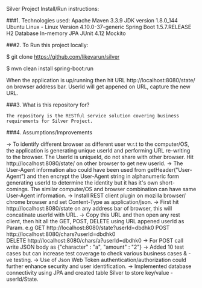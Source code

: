 Silver Project Install/Run instructions:

###1. Technologies used: 
    Apache Maven 3.3.9
    JDK version 1.8.0_144
    Ubuntu Linux - Linux Version 4.10.0-37-generic
    Spring Boot 1.5.7.RELEASE
    H2 Database In-memory
    JPA
    JUnit 4.12
    Mockito

###2. To Run this project locally:

$ git clone https://github.com/likevarun/silver

$ mvn clean install spring-boot:run

When the application is up/running then hit URL  http://localhost:8080/state/  on browser address bar. UserId will get appened on URL, capture the new URL.


###3. What is this repository for?

    The repository is the RESTful service solution covering business requirements for Silver Project.

###4. Assumptions/Improvements

-> To identify different browser as different user w.r.t to the computer/OS, the application is generating unique userId and performing URL re-writing to the browser. The UserId is uniqueId, do not share with other browser. Hit http://localhost:8080/state/ on other browser to get new userId. 
-> The User-Agent information also could have been used from getHeader("User-Agent") and then encrypt the User-Agent string in alphanumeric form generating userId to determine the identity but it has it's own short-comings. The similar computer/OS and browser combination can have same User-Agent information. 
-> Install REST client plugin on mozilla browser/ chrome browser and set Content-Type as application/json.
-> First hit http://localhost:8080/state on any address bar of browser, this will concatinate userId with URL.
-> Copy this URL and then open any rest client, then hit all the GET, POST, DELETE using URL appened userId as Param.
   e.g GET http://localhost:8080/state?userId=dbdhk0 POST http://localhost:8080/chars?userId=dbdhk0  
       DELETE http://localhost:8080/chars/a?userId=dbdhk0
-> For POST call write JSON body as {"character" : "a", "amount" : "2"}
-> Added 10 test cases but can increase test coverage to check various business cases & -ve testing.
-> Use of Json Web Token authentication/authorization could further enhance security and user identification.
-> Implemented database connectivity using JPA and created table Silver to store key/value - userId/State.

